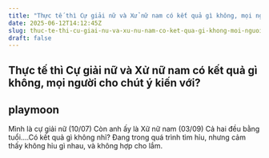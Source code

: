 ```yaml
---
title: "Thực tế thì Cự giải nữ và Xử nữ nam có kết quả gì không, mọi người cho chút ý kiến với?"
date: 2025-06-12T14:12:45Z
slug: thuc-te-thi-cu-giai-nu-va-xu-nu-nam-co-ket-qua-gi-khong-moi-nguoi-cho-chut-y-kien-voi
draft: false
---
```


## Thực tế thì Cự giải nữ và Xử nữ nam có kết quả gì không, mọi người cho chút ý kiến với?

## playmoon

Mình là cự giải nữ (10/07)
Còn anh ấy là Xữ nữ nam (03/09)
Cả hai đều bằng tuổi....Có kết quả gì không nhỉ? Đang trong quá trình tìm hỉu, nhưng cảm thấy không hỉu gì nhau, và không hợp cho lắm.